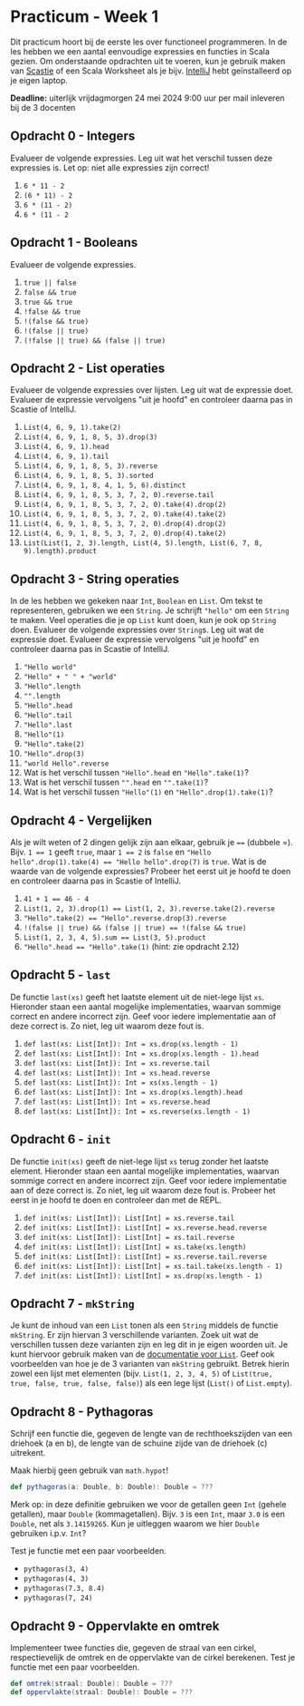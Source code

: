 Practicum - Week 1
===================
Dit practicum hoort bij de eerste les over functioneel programmeren. In de les hebben we een
aantal eenvoudige expressies en functies in Scala gezien. Om onderstaande opdrachten uit te voeren,
kun je gebruik maken van [Scastie] of een Scala Worksheet als je bijv. [IntelliJ] hebt geïnstalleerd
op je eigen laptop.

**Deadline:** uiterlijk vrijdagmorgen 24 mei 2024 9:00 uur per mail inleveren bij de 3 docenten

Opdracht 0 - Integers
---------------------
Evalueer de volgende expressies.
Leg uit wat het verschil tussen deze expressies is. Let op: niet alle expressies zijn correct!
1. `6 * 11 - 2`
2. `(6 * 11) - 2`
3. `6 * (11 - 2)`
4. `6 * (11 - 2`

Opdracht 1 - Booleans
---------------------
Evalueer de volgende expressies.
1. `true || false`
2. `false && true`
3. `true && true`
4. `!false && true`
5. `!(false && true)`
6. `!(false || true)`
7. `(!false || true) && (false || true)`

Opdracht 2 - List operaties
---------------------------
Evalueer de volgende expressies over lijsten. Leg uit wat de expressie doet. Evalueer de expressie
vervolgens "uit je hoofd" en controleer daarna pas in Scastie of IntelliJ.
1. `List(4, 6, 9, 1).take(2)`
2. `List(4, 6, 9, 1, 8, 5, 3).drop(3)`
3. `List(4, 6, 9, 1).head`
4. `List(4, 6, 9, 1).tail`
5. `List(4, 6, 9, 1, 8, 5, 3).reverse`
6. `List(4, 6, 9, 1, 8, 5, 3).sorted`
7. `List(4, 6, 9, 1, 8, 4, 1, 5, 6).distinct`
8. `List(4, 6, 9, 1, 8, 5, 3, 7, 2, 0).reverse.tail`
9. `List(4, 6, 9, 1, 8, 5, 3, 7, 2, 0).take(4).drop(2)`
10. `List(4, 6, 9, 1, 8, 5, 3, 7, 2, 0).take(4).take(2)`
11. `List(4, 6, 9, 1, 8, 5, 3, 7, 2, 0).drop(4).drop(2)`
12. `List(4, 6, 9, 1, 8, 5, 3, 7, 2, 0).drop(4).take(2)`
13. `List(List(1, 2, 3).length, List(4, 5).length, List(6, 7, 8, 9).length).product`

Opdracht 3 - String operaties
-----------------------------
In de les hebben we gekeken naar `Int`, `Boolean` en `List`. Om tekst te representeren, gebruiken we een
`String`. Je schrijft `"hello"` om een `String` te maken. Veel operaties die je op `List` kunt doen,
kun je ook op `String` doen.
Evalueer de volgende expressies over `String`s. Leg uit wat de expressie doet. Evalueer de expressie
vervolgens "uit je hoofd" en controleer daarna pas in Scastie of IntelliJ.
1. `"Hello world"`
2. `"Hello" + " " + "world"`
3. `"Hello".length`
4. `"".length`
5. `"Hello".head`
6. `"Hello".tail`
7. `"Hello".last`
8. `"Hello"(1)`
9. `"Hello".take(2)`
10. `"Hello".drop(3)`
11. `"world Hello".reverse`
12. Wat is het verschil tussen `"Hello".head` en `"Hello".take(1)`?
13. Wat is het verschil tussen `"".head` en `"".take(1)`?
14. Wat is het verschil tussen `"Hello"(1)` en `"Hello".drop(1).take(1)`?

Opdracht 4 - Vergelijken
------------------------
Als je wilt weten of 2 dingen gelijk zijn aan elkaar, gebruik je `==` (dubbele =). Bijv. `1 == 1`
geeft `true`, maar `1 == 2` is `false` en `"Hello hello".drop(1).take(4) == "Hello hello".drop(7)`
is `true`.
Wat is de waarde van de volgende expressies? Probeer het eerst uit je hoofd te doen en controleer
daarna pas in Scastie of IntelliJ.
1. `41 + 1 == 46 - 4`
2. `List(1, 2, 3).drop(1) == List(1, 2, 3).reverse.take(2).reverse`
3. `"Hello".take(2) == "Hello".reverse.drop(3).reverse`
4. `!(false || true) && (false || true) == !(false && true)`
5. `List(1, 2, 3, 4, 5).sum == List(3, 5).product`
6. `"Hello".head == "Hello".take(1)` (hint: zie opdracht 2.12)

Opdracht 5 - `last`
-------------------
De functie `last(xs)` geeft het laatste element uit de niet-lege lijst `xs`. Hieronder staan een
aantal mogelijke implementaties, waarvan sommige correct en andere incorrect zijn. Geef voor iedere
implementatie aan of deze correct is. Zo niet, leg uit waarom deze fout is.

1. `def last(xs: List[Int]): Int = xs.drop(xs.length - 1)`
2. `def last(xs: List[Int]): Int = xs.drop(xs.length - 1).head`
3. `def last(xs: List[Int]): Int = xs.reverse.tail`
4. `def last(xs: List[Int]): Int = xs.head.reverse`
5. `def last(xs: List[Int]): Int = xs(xs.length - 1)`
6. `def last(xs: List[Int]): Int = xs.drop(xs.length).head`
7. `def last(xs: List[Int]): Int = xs.reverse.head`
8. `def last(xs: List[Int]): Int = xs.reverse(xs.length - 1)`

Opdracht 6 - `init`
-------------------
De functie `init(xs)` geeft de niet-lege lijst `xs` terug zonder het laatste element. Hieronder
staan een aantal mogelijke implementaties, waarvan sommige correct en andere incorrect zijn. Geef
voor iedere implementatie aan of deze correct is. Zo niet, leg uit waarom deze fout is.
Probeer het eerst in je hoofd te doen en controleer dan met de REPL.

1. `def init(xs: List[Int]): List[Int] = xs.reverse.tail`
2. `def init(xs: List[Int]): List[Int] = xs.reverse.head.reverse`
3. `def init(xs: List[Int]): List[Int] = xs.tail.reverse`
4. `def init(xs: List[Int]): List[Int] = xs.take(xs.length)`
5. `def init(xs: List[Int]): List[Int] = xs.reverse.tail.reverse`
6. `def init(xs: List[Int]): List[Int] = xs.tail.take(xs.length - 1)`
7. `def init(xs: List[Int]): List[Int] = xs.drop(xs.length - 1)`

Opdracht 7 - `mkString`
-----------------------
Je kunt de inhoud van een `List` tonen als een `String` middels de functie `mkString`. Er zijn
hiervan 3 verschillende varianten. Zoek uit wat de verschillen tussen deze varianten zijn en leg dit
in je eigen woorden uit. Je kunt hiervoor gebruik maken van de [documentatie voor `List`].
Geef ook voorbeelden van hoe je de 3 varianten van `mkString` gebruikt. Betrek hierin zowel een
lijst met elementen (bijv. `List(1, 2, 3, 4, 5)` of `List(true, true, false, true, false, false)`)
als een lege lijst (`List()` of `List.empty`).

Opdracht 8 - Pythagoras
-----------------------
Schrijf een functie die, gegeven de lengte van de rechthoekszijden van een driehoek (a en b),
de lengte van de schuine zijde van de driehoek (c) uitrekent.

Maak hierbij geen gebruik van `math.hypot`!

```scala 3
def pythagoras(a: Double, b: Double): Double = ???
```

Merk op: in deze definitie gebruiken we voor de getallen geen `Int` (gehele getallen), maar
`Double` (kommagetallen). Bijv. `3` is een `Int`, maar `3.0` is een `Double`, net als `3.14159265`.
Kun je uitleggen waarom we hier `Double` gebruiken i.p.v. `Int`?

Test je functie met een paar voorbeelden.
* `pythagoras(3, 4)`
* `pythagoras(4, 3)`
* `pythagoras(7.3, 8.4)`
* `pythagoras(7, 24)`

Opdracht 9 - Oppervlakte en omtrek
----------------------------------
Implementeer twee functies die, gegeven de straal van een cirkel, respectievelijk de omtrek en
de oppervlakte van de cirkel berekenen. Test je functie met een paar voorbeelden.

```scala 3
def omtrek(straal: Double): Double = ???
def oppervlakte(straal: Double): Double = ???
```

[Scastie]: https://scastie.scala-lang.org/
[IntelliJ]: https://www.jetbrains.com/idea/
[documentatie voor `List`]: https://scala-lang.org/api/3.x/scala/collection/immutable/List.html
